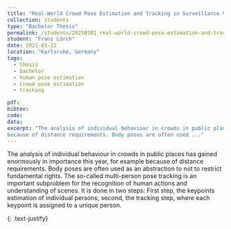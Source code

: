 ```yaml
---
title: "Real-World Crowd Pose Estimation and Tracking in Surveillance Video"
collection: students
type: "Bachelor Thesis"
permalink: /students/20210301_real-world-crowd-pose-estimation-and-tracking-in-surveillance-video
student: "Franz Lörch"
date: 2021-03-22
location: "Karlsruhe, Germany"
tags: 
  - thesis
  - bachelor
  - human pose estimation
  - crowd pose estimation
  - tracking

pdf:
bibtex:
code: 
data: 
excerpt: "The analysis of individual behaviour in crowds in public places has gained enormously in importance this year, for example
because of distance requirements. Body poses are often used ..."
---
```


The analysis of individual behaviour in crowds in public places has gained enormously in importance this year, for example
because of distance requirements. Body poses are often used as an abstraction to not to restrict fundamental rights. The so-called multi-person pose tracking is an important subproblem for the recognition of human actions and understanding of scenes. It is done in two steps: First step, the keypoints estimation of individual persons; second, the tracking step, where each keypoint is assigned to a unique person.


{: .text-justify}